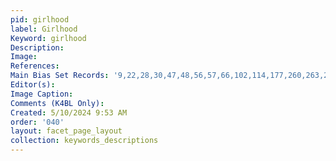 ```yaml
---
pid: girlhood
label: Girlhood
Keyword: girlhood
Description: 
Image: 
References: 
Main Bias Set Records: '9,22,28,30,47,48,56,57,66,102,114,177,260,263,270'
Editor(s): 
Image Caption: 
Comments (K4BL Only): 
Created: 5/10/2024 9:53 AM
order: '040'
layout: facet_page_layout
collection: keywords_descriptions
---
```

